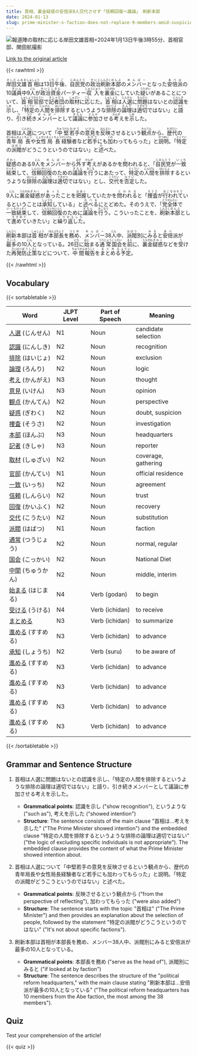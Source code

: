 ```yaml
---
title: 首相、裏金疑惑の安倍派9人交代させず「信頼回復へ議論」　刷新本部
date: 2024-01-13
slug: prime-minister-s-faction-does-not-replace-9-members-amid-suspicions-of-secret-funds-discussion-for-rebuilding-trust-in-the-refresh-headquarters
---
```


![報道陣の取材に応じる岸田文雄首相=2024年1月13日午後3時55分、首相官邸、関田航撮影](https://www.asahicom.jp/imgopt/img/0f032bbaeb/comm_L/AS20240113002064.jpg "報道陣の取材に応じる岸田文雄首相=2024年1月13日午後3時55分、首相官邸、関田航撮影")

[Link to the original article](https://asahi.com/articles/ASS1F5JMWS1FUTFK003.html?iref=comtop_7_03)

{{< rawhtml >}}
<p><ruby>岸田文雄<rt>きしだふみお</rt></ruby><ruby>首相<rt>しゅしょう</rt></ruby>は13<ruby>日<rt>にち</rt></ruby><ruby>午後<rt>ごご</rt></ruby>、<ruby>自民党<rt>じみんとう</rt></ruby>の<ruby>政治<rt>せいじ</rt></ruby><ruby>刷新<rt>しんさく</rt></ruby><ruby>本部<rt>ほんぶ</rt></ruby>の<ruby>メンバー<rt>めんばー</rt></ruby>となった<ruby>安倍<rt>あべ</rt></ruby><ruby>派<rt>は</rt></ruby>の10<ruby>議員<rt>ぎいん</rt></ruby>中9<ruby>人<rt>にん</rt></ruby>が<ruby>政治<rt>せいじ</rt></ruby><ruby>資金<rt>しきん</rt></ruby>パーティー<ruby>収入<rt>しゅうにゅう</rt></ruby>を<ruby>裏金<rt>うらがね</rt></ruby>にしていた<ruby>疑い<rt>うたがい</rt></ruby>があることについて、<ruby>首相<rt>しゅしょう</rt></ruby><ruby>官邸<rt>かんてい</rt></ruby>で<ruby>記者団<rt>きしゃだん</rt></ruby>の<ruby>取材<rt>しゅざい</rt></ruby>に<ruby>応<rt>こた</rt></ruby>じた。<ruby>首相<rt>しゅしょう</rt></ruby>は<ruby>人選<rt>じんせん</rt></ruby>に<ruby>問題<rt>もんだい</rt></ruby>はないとの<ruby>認識<rt>にんしき</rt></ruby>を<ruby>示<rt>しめ</rt></ruby>し、「<ruby>特定<rt>とくてい</rt></ruby>の<ruby>人間<rt>にんげん</rt></ruby>を<ruby>排除<rt>はいじょ</rt></ruby>するというような<ruby>排除<rt>はいじょ</rt></ruby>の<ruby>論理<rt>ろんり</rt></ruby>は<ruby>適切<rt>てきせつ</rt></ruby>ではない」と<ruby>語<rt>かた</rt></ruby>り、<ruby>引<rt>ひ</rt></ruby>き<ruby>続<rt>つづ</rt></ruby>き<ruby>メンバー<rt>めんばー</rt></ruby>として<ruby>議論<rt>ぎろん</rt></ruby>に<ruby>参加<rt>さんか</rt></ruby>させる<ruby>考<rt>かんが</rt></ruby>えを<ruby>示<rt>しめ</rt></ruby>した。</p>

<p>首相は<ruby>人選<rt>じんせん</rt></ruby>について「<ruby>中堅<rt>ちゅうけん</rt></ruby><ruby>若手<rt>わかて</rt></ruby>の<ruby>意見<rt>いけん</rt></ruby>を<ruby>反映<rt>はんえい</rt></ruby>させるという<ruby>観点<rt>かんてん</rt></ruby>から、<ruby>歴代<rt>れきだい</rt></ruby>の<ruby>青年<rt>せいねん</rt></ruby><ruby>局長<rt>きょくちょう</rt></ruby>や<ruby>女性<rt>じょせい</rt></ruby><ruby>局長<rt>きょくちょう</rt></ruby><ruby>経験<rt>けいけん</rt></ruby>者など<ruby>若手<rt>わかて</rt></ruby>にも<ruby>加<rt>くわ</rt></ruby>わってもらった」と<ruby>説明<rt>せつめい</rt></ruby>。「<ruby>特定<rt>とくてい</rt></ruby>の<ruby>派閥<rt>はばつ</rt></ruby>がどうこうというのではない」と<ruby>述<rt>の</rt></ruby>べた。</p>

<p><ruby>疑惑<rt>ぎわく</rt></ruby>のある9<ruby>人<rt>にん</rt></ruby>を<ruby>メンバー<rt>めんばー</rt></ruby>から<ruby>外<rt>はず</rt></ruby>す<ruby>考<rt>かんが</rt></ruby>えがあるかを<ruby>問<rt>と</rt></ruby>われると、「<ruby>自民党<rt>じみんとう</rt></ruby>が<ruby>一致<rt>いっち</rt></ruby><ruby>結束<rt>けっそく</rt></ruby>して、<ruby>信頼<rt>しんらい</rt></ruby><ruby>回復<rt>かいふく</rt></ruby>のための<ruby>議論<rt>ぎろん</rt></ruby>を<ruby>行<rt>おこな</rt></ruby>うにあたって、<ruby>特定<rt>とくてい</rt></ruby>の<ruby>人間<rt>にんげん</rt></ruby>を<ruby>排除<rt>はいじょ</rt></ruby>するというような<ruby>排除<rt>はいじょ</rt></ruby>の<ruby>論理<rt>ろんり</rt></ruby>は<ruby>適切<rt>てきせつ</rt></ruby>ではない」とし、<ruby>交代<rt>こうたい</rt></ruby>を<ruby>否定<rt>ひてい</rt></ruby>した。</p>

<p>9<ruby>人<rt>にん</rt></ruby>に<ruby>裏金<rt>うらかね</rt></ruby><ruby>疑惑<rt>ぎわく</rt></ruby>が<ruby>あった<rt>あった</rt></ruby>ことを<ruby>把握<rt>はあく</rt></ruby>していたかを<ruby>問われる<rt>とわれる</rt></ruby>と「<ruby>捜査<rt>そうさ</rt></ruby>が<ruby>行われて<rt>おこなわれて</rt></ruby>いるということは<ruby>承知<rt>しょうち</rt></ruby>している」と<ruby>述べる<rt>のべる</rt></ruby>にとどめた。そのうえで、「<ruby>党<rt>とう</rt></ruby><ruby>全体<rt>ぜんたい</rt></ruby>で<ruby>一致<rt>いっち</rt></ruby><ruby>結束<rt>けっそく</rt></ruby>して、<ruby>信頼<rt>しんらい</rt></ruby><ruby>回復<rt>かいふく</rt></ruby>のために<ruby>議論<rt>ぎろん</rt></ruby>を<ruby>行う<rt>おこなう</rt></ruby>。こういったことを、<ruby>刷新<rt>しんさく</rt></ruby><ruby>本部<rt>ほんぶ</rt></ruby>として<ruby>進めて<rt>すすめて</rt></ruby>いきたい」と<ruby>繰り返した<rt>くりかえした</rt></ruby>。</p>

<p><ruby>刷新<rt>しんさく</rt></ruby>本部は<ruby>首相<rt>しゅしょう</rt></ruby>が<ruby>本部長<rt>ほんぶちょう</rt></ruby>を<ruby>務め<rt>つとめ</rt></ruby>、<ruby>メンバー<rt>めんばー</rt></ruby>38<ruby>人<rt>にん</rt></ruby>中、<ruby>派閥<rt>はばつ</rt></ruby>別に<ruby>みる<rt>みる</rt></ruby>と<ruby>安倍<rt>あべ</rt></ruby>派が<ruby>最多<rt>さいた</rt></ruby>の10<ruby>人<rt>にん</rt></ruby>となっている。26<ruby>日<rt>にち</rt></ruby>に<ruby>始<rt>はじ</rt></ruby>まる<ruby>通常<rt>つうじょう</rt></ruby><ruby>国会<rt>こっかい</rt></ruby>を<ruby>前<rt>まえ</rt></ruby>に、<ruby>裏金<rt>うらがね</rt></ruby><ruby>疑惑<rt>ぎわく</rt></ruby>などを<ruby>受<rt>う</rt></ruby>けた<ruby>再発<rt>さいはつ</rt></ruby><ruby>防止<rt>ぼうし</rt></ruby><ruby>策<rt>さく</rt></ruby>などについて、<ruby>中間<rt>ちゅうかん</rt></ruby><ruby>報告<rt>ほうこく</rt></ruby>を<ruby>まとめる<rt>まとめる</rt></ruby><ruby>予定<rt>よてい</rt></ruby>。</p>
{{< /rawhtml >}}

## Vocabulary


{{< sortabletable >}}

| Word        | JLPT Level | Part of Speech | Meaning             |
|-------------|------------|----------------|---------------------|
|[人選](https://jisho.org/search/%E4%BA%BA%E9%81%B8) (じんせん)| N1         | Noun           | candidate selection |
|[認識](https://jisho.org/search/%E8%AA%8D%E8%AD%98) (にんしき)| N2         | Noun           | recognition         |
|[排除](https://jisho.org/search/%E6%8E%92%E9%99%A4) (はいじょ)| N2         | Noun           | exclusion           |
|[論理](https://jisho.org/search/%E8%AB%96%E7%90%86) (ろんり)| N2         | Noun           | logic               |
|[考え](https://jisho.org/search/%E8%80%83%E3%81%88) (かんがえ)| N3         | Noun           | thought             |
|[意見](https://jisho.org/search/%E6%84%8F%E8%A6%8B) (いけん)| N3         | Noun           | opinion             |
|[観点](https://jisho.org/search/%E8%A6%B3%E7%82%B9) (かんてん)| N2         | Noun           | perspective         |
|[疑惑](https://jisho.org/search/%E7%96%91%E6%83%91) (ぎわく)| N2         | Noun           | doubt, suspicion    |
|[捜査](https://jisho.org/search/%E6%8D%9C%E6%9F%BB) (そうさ)| N2         | Noun           | investigation       |
|[本部](https://jisho.org/search/%E6%9C%AC%E9%83%A8) (ほんぶ)| N3         | Noun           | headquarters        |
|[記者](https://jisho.org/search/%E8%A8%98%E8%80%85) (きしゃ)| N3         | Noun           | reporter            |
|[取材](https://jisho.org/search/%E5%8F%96%E6%9D%90) (しゅざい)| N2         | Noun           | coverage, gathering |
|[官邸](https://jisho.org/search/%E5%AE%98%E9%82%B8) (かんてい)| N1         | Noun           | official residence |
|[一致](https://jisho.org/search/%E4%B8%80%E8%87%B4) (いっち)| N2         | Noun           | agreement           |
|[信頼](https://jisho.org/search/%E4%BF%A1%E9%A0%BC) (しんらい)| N2         | Noun           | trust               |
|[回復](https://jisho.org/search/%E5%9B%9E%E5%BE%A9) (かいふく)| N2         | Noun           | recovery            |
|[交代](https://jisho.org/search/%E4%BA%A4%E4%BB%A3) (こうたい)| N2         | Noun           | substitution        |
|[派閥](https://jisho.org/search/%E6%B4%BE%E9%96%A5) (はばつ)| N1         | Noun           | faction             |
|[通常](https://jisho.org/search/%E9%80%9A%E5%B8%B8) (つうじょう)| N2       | Noun           | normal, regular     |
|[国会](https://jisho.org/search/%E5%9B%BD%E4%BC%9A) (こっかい)| N2         | Noun           | National Diet       |
|[中間](https://jisho.org/search/%E4%B8%AD%E9%96%93) (ちゅうかん)| N2       | Noun           | middle, interim     |
|[始まる](https://jisho.org/search/%E5%A7%8B%E3%81%BE%E3%82%8B) (はじまる)| N4       | Verb (godan)   | to begin            |
|[受ける](https://jisho.org/search/%E5%8F%97%E3%81%91%E3%82%8B) (うける)| N4         | Verb (ichidan) | to receive          |
|[まとめる](https://jisho.org/search/%E3%81%BE%E3%81%A8%E3%82%81%E3%82%8B)| N3         | Verb (ichidan) | to summarize        |
|[進める](https://jisho.org/search/%E9%80%B2%E3%82%81%E3%82%8B) (すすめる)| N3       | Verb (ichidan) | to advance          |
|[承知](https://jisho.org/search/%E6%89%BF%E7%9F%A5) (しょうち)| N2         | Verb (suru)    | to be aware of      |
|[進める](https://jisho.org/search/%E9%80%B2%E3%82%81%E3%82%8B) (すすめる)| N3       | Verb (ichidan) | to advance          |
|[進める](https://jisho.org/search/%E9%80%B2%E3%82%81%E3%82%8B) (すすめる)| N3       | Verb (ichidan) | to advance          |
|[進める](https://jisho.org/search/%E9%80%B2%E3%82%81%E3%82%8B) (すすめる)| N3       | Verb (ichidan) | to advance          |
|[進める](https://jisho.org/search/%E9%80%B2%E3%82%81%E3%82%8B) (すすめる)| N3       | Verb (ichidan) | to advance          |

{{< /sortabletable >}}


## Grammar and Sentence Structure

1. 首相は人選に問題はないとの認識を示し、「特定の人間を排除するというような排除の論理は適切ではない」と語り、引き続きメンバーとして議論に参加させる考えを示した。

   - **Grammatical points**: 認識を示し ("show recognition"), というような ("such as"), 考えを示した ("showed intention")
   - **Structure**: The sentence consists of the main clause "首相は...考えを示した" ("The Prime Minister showed intention") and the embedded clause "特定の人間を排除するというような排除の論理は適切ではない" ("the logic of excluding specific individuals is not appropriate"). The embedded clause provides the content of what the Prime Minister showed intention about.

2. 首相は人選について「中堅若手の意見を反映させるという観点から、歴代の青年局長や女性局長経験者など若手にも加わってもらった」と説明。「特定の派閥がどうこうというのではない」と述べた。

   - **Grammatical points**: 反映させるという観点から ("from the perspective of reflecting"), 加わってもらった ("were also added")
   - **Structure**: The sentence starts with the topic "首相は" ("The Prime Minister") and then provides an explanation about the selection of people, followed by the statement "特定の派閥がどうこうというのではない" ("It's not about specific factions").

3. 刷新本部は首相が本部長を務め、メンバー38人中、派閥別にみると安倍派が最多の10人となっている。

   - **Grammatical points**: 本部長を務め ("serve as the head of"), 派閥別にみると ("if looked at by faction")
   - **Structure**: The sentence describes the structure of the "political reform headquarters," with the main clause stating "刷新本部は...安倍派が最多の10人となっている" ("The political reform headquarters has 10 members from the Abe faction, the most among the 38 members").

## Quiz

Test your comprehension of the article!

{{< quiz >}}